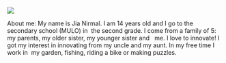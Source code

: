 ![](https://lh5.googleusercontent.com/9yV7CEf4GuIhP5ssZ-BsKpHfzdzrigwDPPVQSPThWhz1-uHSjIo4jZOdUL1M8Gk31L7HDjlQoww2wh-YWjxOLPNDHmb1DQsWxsxTn1XRM7Ub-DPYwpLsasaJCKX5e0u-MvSV0G3aJAgNfTKrjDJAoks)

About me:
       My name is Jia Nirmal. I am 14 years old and I go to the secondary school (MULO) in 
       the second grade. I come from a family of 5: my parents, my older sister, my younger sister and  
       me. I love to innovate! I got my interest in innovating from my uncle and my aunt.
	   In my free time I work in  my garden, fishing, riding a bike or making puzzles.
	   